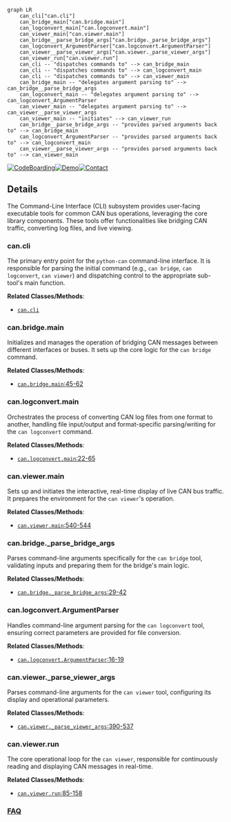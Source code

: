 ```mermaid
graph LR
    can_cli["can.cli"]
    can_bridge_main["can.bridge.main"]
    can_logconvert_main["can.logconvert.main"]
    can_viewer_main["can.viewer.main"]
    can_bridge__parse_bridge_args["can.bridge._parse_bridge_args"]
    can_logconvert_ArgumentParser["can.logconvert.ArgumentParser"]
    can_viewer__parse_viewer_args["can.viewer._parse_viewer_args"]
    can_viewer_run["can.viewer.run"]
    can_cli -- "dispatches commands to" --> can_bridge_main
    can_cli -- "dispatches commands to" --> can_logconvert_main
    can_cli -- "dispatches commands to" --> can_viewer_main
    can_bridge_main -- "delegates argument parsing to" --> can_bridge__parse_bridge_args
    can_logconvert_main -- "delegates argument parsing to" --> can_logconvert_ArgumentParser
    can_viewer_main -- "delegates argument parsing to" --> can_viewer__parse_viewer_args
    can_viewer_main -- "initiates" --> can_viewer_run
    can_bridge__parse_bridge_args -- "provides parsed arguments back to" --> can_bridge_main
    can_logconvert_ArgumentParser -- "provides parsed arguments back to" --> can_logconvert_main
    can_viewer__parse_viewer_args -- "provides parsed arguments back to" --> can_viewer_main
```

[![CodeBoarding](https://img.shields.io/badge/Generated%20by-CodeBoarding-9cf?style=flat-square)](https://github.com/CodeBoarding/GeneratedOnBoardings)[![Demo](https://img.shields.io/badge/Try%20our-Demo-blue?style=flat-square)](https://www.codeboarding.org/demo)[![Contact](https://img.shields.io/badge/Contact%20us%20-%20contact@codeboarding.org-lightgrey?style=flat-square)](mailto:contact@codeboarding.org)

## Details

The Command-Line Interface (CLI) subsystem provides user-facing executable tools for common CAN bus operations, leveraging the core library components. These tools offer functionalities like bridging CAN traffic, converting log files, and live viewing.

### can.cli
The primary entry point for the `python-can` command-line interface. It is responsible for parsing the initial command (e.g., `can bridge`, `can logconvert`, `can viewer`) and dispatching control to the appropriate sub-tool's main function.


**Related Classes/Methods**:

- <a href="https://github.com/hardbyte/python-can/blob/main/can/cli.py" target="_blank" rel="noopener noreferrer">`can.cli`</a>


### can.bridge.main
Initializes and manages the operation of bridging CAN messages between different interfaces or buses. It sets up the core logic for the `can bridge` command.


**Related Classes/Methods**:

- <a href="https://github.com/hardbyte/python-can/blob/main/can/bridge.py#L45-L62" target="_blank" rel="noopener noreferrer">`can.bridge.main`:45-62</a>


### can.logconvert.main
Orchestrates the process of converting CAN log files from one format to another, handling file input/output and format-specific parsing/writing for the `can logconvert` command.


**Related Classes/Methods**:

- <a href="https://github.com/hardbyte/python-can/blob/main/can/logconvert.py#L22-L65" target="_blank" rel="noopener noreferrer">`can.logconvert.main`:22-65</a>


### can.viewer.main
Sets up and initiates the interactive, real-time display of live CAN bus traffic. It prepares the environment for the `can viewer`'s operation.


**Related Classes/Methods**:

- <a href="https://github.com/hardbyte/python-can/blob/main/can/viewer.py#L540-L544" target="_blank" rel="noopener noreferrer">`can.viewer.main`:540-544</a>


### can.bridge._parse_bridge_args
Parses command-line arguments specifically for the `can bridge` tool, validating inputs and preparing them for the bridge's main logic.


**Related Classes/Methods**:

- <a href="https://github.com/hardbyte/python-can/blob/main/can/bridge.py#L29-L42" target="_blank" rel="noopener noreferrer">`can.bridge._parse_bridge_args`:29-42</a>


### can.logconvert.ArgumentParser
Handles command-line argument parsing for the `can logconvert` tool, ensuring correct parameters are provided for file conversion.


**Related Classes/Methods**:

- <a href="https://github.com/hardbyte/python-can/blob/main/can/logconvert.py#L16-L19" target="_blank" rel="noopener noreferrer">`can.logconvert.ArgumentParser`:16-19</a>


### can.viewer._parse_viewer_args
Parses command-line arguments for the `can viewer` tool, configuring its display and operational parameters.


**Related Classes/Methods**:

- <a href="https://github.com/hardbyte/python-can/blob/main/can/viewer.py#L390-L537" target="_blank" rel="noopener noreferrer">`can.viewer._parse_viewer_args`:390-537</a>


### can.viewer.run
The core operational loop for the `can viewer`, responsible for continuously reading and displaying CAN messages in real-time.


**Related Classes/Methods**:

- <a href="https://github.com/hardbyte/python-can/blob/main/can/viewer.py#L85-L158" target="_blank" rel="noopener noreferrer">`can.viewer.run`:85-158</a>




### [FAQ](https://github.com/CodeBoarding/GeneratedOnBoardings/tree/main?tab=readme-ov-file#faq)